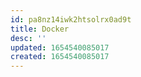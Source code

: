 ```yaml
---
id: pa8nz14iwk2htsolrx0ad9t
title: Docker
desc: ''
updated: 1654540085017
created: 1654540085017
---
```


